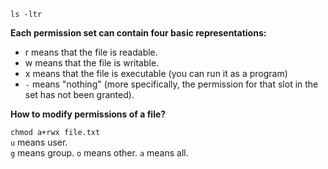 ```ls -ltr```

__Each permission set can contain four basic representations:__
- r means that the file is readable.
- w means that the file is writable.
- x means that the file is executable (you can run it as a program)
- ```-``` means "nothing" (more specifically, the permission for that slot in the set has not been granted).

__How to modify permissions of a file?__

```chmod a+rwx file.txt```  
```u``` means user.  
```g``` means group.
```o``` means other.
```a``` means all.  



